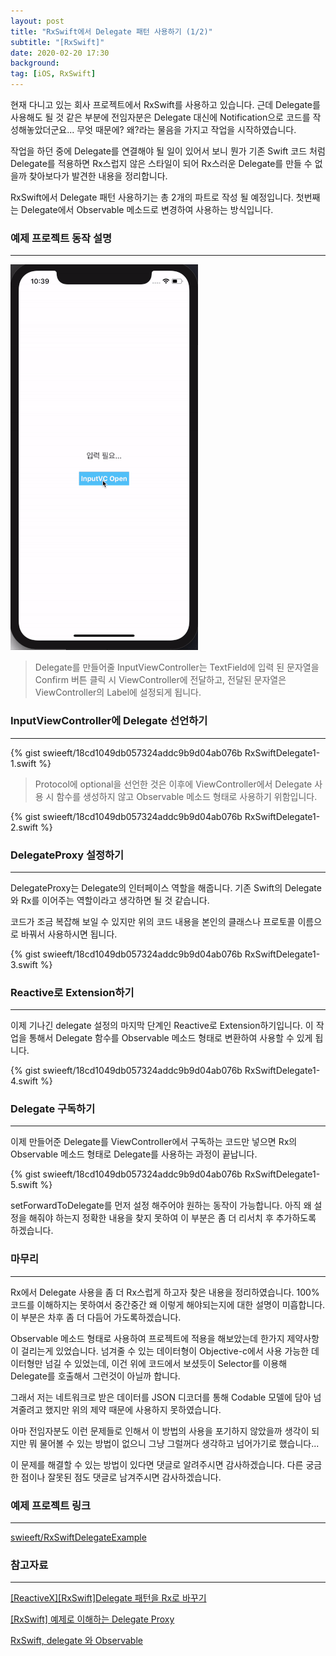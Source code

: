 ```yaml
---
layout: post
title: "RxSwift에서 Delegate 패턴 사용하기 (1/2)"
subtitle: "[RxSwift]"
date: 2020-02-20 17:30
background: 
tag: [iOS, RxSwift]
---
```


현재 다니고 있는 회사 프로젝트에서 RxSwift를 사용하고 있습니다. 근데 Delegate를 사용해도 될 것 같은 부분에  전임자분은 Delegate 대신에 Notification으로 코드를 작성해놓았더군요... 무엇 때문에? 왜?라는 물음을 가지고 작업을 시작하였습니다.

작업을 하던 중에 Delegate를 연결해야 될 일이 있어서 보니 뭔가 기존 Swift 코드 처럼 Delegate를 적용하면 Rx스럽지 않은 스타일이 되어 Rx스러운 Delegate를 만들 수 없을까 찾아보다가 발견한 내용을 정리합니다.

RxSwift에서 Delegate 패턴 사용하기는 총 2개의 파트로 작성 될 예정입니다. 첫번째는 Delegate에서 Observable 메소드로 변경하여 사용하는 방식입니다.

### 예제 프로젝트 동작 설명

---

![RxSwiftDelegateExample](/assets/images/posts/2020-02-20/RxSwiftDelegateExample1.gif)

> Delegate를 만들어줄 InputViewController는 TextField에 입력 된 문자열을 Confirm 버튼 클릭 시 ViewController에 전달하고, 전달된 문자열은 ViewController의 Label에 설정되게 됩니다.

### InputViewController에 Delegate 선언하기

---

<p>{% gist swieeft/18cd1049db057324addc9b9d04ab076b RxSwiftDelegate1-1.swift %}</p>

> Protocol에 optional을 선언한 것은 이후에 ViewController에서 Delegate 사용 시 함수를 생성하지 않고 Observable 메소드 형태로 사용하기 위함입니다.

<p>{% gist swieeft/18cd1049db057324addc9b9d04ab076b RxSwiftDelegate1-2.swift %}</p>

### DelegateProxy 설정하기

---

DelegateProxy는 Delegate의 인터페이스 역할을 해줍니다. 기존 Swift의 Delegate와 Rx를 이어주는 역할이라고 생각하면 될 것 같습니다.

코드가 조금 복잡해 보일 수 있지만 위의 코드 내용을 본인의 클래스나 프로토콜 이름으로 바꿔서 사용하시면 됩니다.

<p>{% gist swieeft/18cd1049db057324addc9b9d04ab076b RxSwiftDelegate1-3.swift %}</p>

### Reactive로 Extension하기

---

이제 기나긴 delegate 설정의 마지막 단계인 Reactive로 Extension하기입니다. 이 작업을 통해서 Delegate 함수를 Observable 메소드 형태로 변환하여 사용할 수 있게 됩니다.

<p>{% gist swieeft/18cd1049db057324addc9b9d04ab076b RxSwiftDelegate1-4.swift %}</p>

### Delegate 구독하기

---

이제 만들어준 Delegate를 ViewController에서 구독하는 코드만 넣으면 Rx의 Observable 메소드 형태로 Delegate를 사용하는 과정이 끝납니다.

<p>{% gist swieeft/18cd1049db057324addc9b9d04ab076b RxSwiftDelegate1-5.swift %}</p>

setForwardToDelegate를 먼저 설정 해주어야 원하는 동작이 가능합니다. 아직 왜 설정을 해줘야 하는지  정확한 내용을 찾지 못하여 이 부분은 좀 더 리서치 후 추가하도록 하겠습니다.

### 마무리

---

Rx에서 Delegate 사용을 좀 더 Rx스럽게 하고자 찾은 내용을 정리하였습니다. 100% 코드를 이해하지는 못하여서 중간중간 왜 이렇게 해야되는지에 대한 설명이 미흡합니다. 이 부분은 차후 좀 더 다듬어 가도록하겠습니다.

Observable 메소드 형태로 사용하여 프로젝트에 적용을 해보았는데 한가지 제약사항이 걸리는게 있었습니다. 넘겨줄 수 있는 데이터형이 Objective-c에서 사용 가능한 데이터형만 넘길 수 있었는데, 이건 위에 코드에서 보셨듯이 Selector를 이용해 Delegate를 호출해서 그런것이 아닐까 합니다.

그래서 저는 네트워크로 받은 데이터를 JSON 디코더를 통해 Codable 모델에 담아 넘겨줄려고 했지만 위의 제약 때문에 사용하지 못하였습니다.

아마 전임자분도 이런 문제들로 인해서 이 방법의 사용을 포기하지 않았을까 생각이 되지만 뭐 물어볼 수 있는 방법이 없으니 그냥 그럴꺼다 생각하고 넘어가기로 했습니다...

이 문제를 해결할 수 있는 방법이 있다면 댓글로 알려주시면 감사하겠습니다. 다른 궁금한 점이나 잘못된 점도 댓글로 남겨주시면 감사하겠습니다.

### 예제 프로젝트 링크

---

[swieeft/RxSwiftDelegateExample](https://github.com/swieeft/RxSwiftDelegateExample)

### 참고자료

---

[[ReactiveX][RxSwift]Delegate 패턴을 Rx로 바꾸기](http://minsone.github.io/programming/reactive-swift-delegate)

[[RxSwift] 예제로 이해하는 Delegate Proxy](https://eunjin3786.tistory.com/28)

[RxSwift, delegate 와 Observable](https://brunch.co.kr/@tilltue/24)
